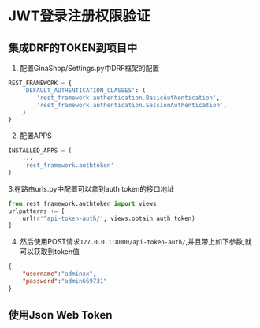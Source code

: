 # JWT登录注册权限验证

## 集成DRF的TOKEN到项目中

1. 配置GinaShop/Settings.py中DRF框架的配置
```python
REST_FRAMEWORK = {
    'DEFAULT_AUTHENTICATION_CLASSES': (
        'rest_framework.authentication.BasicAuthentication',
        'rest_framework.authentication.SessionAuthentication',
    )
}
```

2. 配置APPS
```python
INSTALLED_APPS = (
    ...
    'rest_framework.authtoken'
)
```

3.在路由urls.py中配置可以拿到auth token的接口地址
```python
from rest_framework.authtoken import views
urlpatterns += [
    url(r'^api-token-auth/', views.obtain_auth_token)
]
```

4. 然后使用POST请求`127.0.0.1:8000/api-token-auth/`,并且带上如下参数,就可以获取到token值
```json
{
	"username":"adminxx",
	"password":"admin669731"
}
```

## 使用Json Web Token

